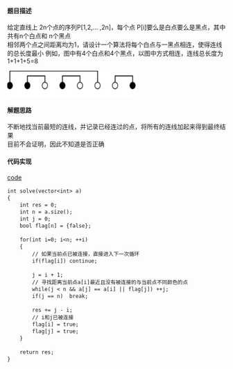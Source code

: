#### 题目描述
给定直线上 2n个点的序列P[1,2,… ,2n]，每个点 P[i]要么是白点要么是黑点，其中共有n个白点和 n个黑点  
相邻两个点之间距离均为1，请设计一个算法将每个白点与一黑点相连，使得连线的总长度最小  例如，图中有4个白点和4个黑点，以图中方式相连，连线总长度为1+1+1+5=8  

<img src="/Assets/mini_length_greedy.png" width="300" height="60" align="center">

#### 解题思路
不断地找当前最短的连线，并记录已经连过的点，将所有的连线加起来得到最终结果  
目前不会证明，因此不知道是否正确

#### 代码实现

[code](/GreedyAlgorithm/mini_length.cpp)
```
int solve(vector<int> a)
{
	int res = 0;
	int n = a.size();
	int j = 0;
	bool flag[n] = {false};

	for(int i=0; i<n; ++i)
	{
		// 如果当前点已被连接，直接进入下一次循环
		if(flag[i])	continue;

		j = i + 1;
		// 寻找距离当前点a[i]最近且没有被连接的与当前点不同颜色的点
		while(j < n && a[j] == a[i] || flag[j])	++j;
		if(j == n)	break;

		res += j - i;
		// i和j已被连接
		flag[i] = true;
		flag[j] = true;
	}
	
	return res;
}
```

